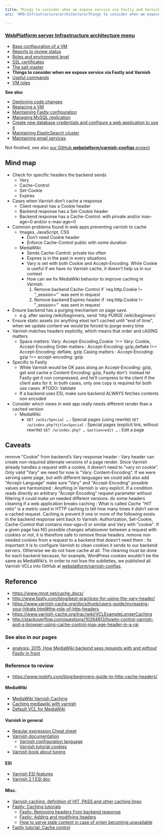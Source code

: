 ```yaml
---
title: Things to consider when we expose service via Fastly and Varnish
uri: 'WPD:Infrastructure/architecture/Things to consider when we expose service via Fastly and Varnish'

---
```

### <span>[WebPlatform server Infrastructure architecture menu](/WPD:Infrastructure/architecture)</span>

-   [Base configuration of a VM](/WPD:Infrastructure/architecture/Base_configuration_of_a_VM)
-   [Reports to review status](/WPD:Infrastructure/architecture/Reports_to_review_status)
-   [Roles and environment level](/WPD:Infrastructure/architecture/Roles_and_environment_level)
-   [SSL certificates](/WPD:Infrastructure/architecture/SSL_certificates)
-   [The salt master](/WPD:Infrastructure/architecture/The_salt_master)
-   **Things to consider when we expose service via Fastly and Varnish**
-   [Useful commands](/WPD:Infrastructure/architecture/Useful_commands)
-   [VM roles](/WPD:Infrastructure/architecture/VM_roles)

**See also**

-   [Deploying code changes](/WPD:Infrastructure/procedures/Deploying_code_changes)
-   [Replacing a VM](/WPD:Infrastructure/procedures/Replacing_a_VM)
-   [Maintaining Fastly configuration](/WPD:Infrastructure/procedures/Maintaining_Varnish_or_Fastly_configuration)
-   [Managing MySQL replication](/WPD:Infrastructure/procedures/Managing_MySQL_replication)
-   [Create new database credentials and configure a web application to use it](/WPD:Infrastructure/procedures/Create_new_database_credentials_configure_a_web_application_to_use_it)
-   [Maintaining ElasticSearch cluster](/WPD:Infrastructure/procedures/Maintaining_ElasticSearch_cluster)
-   [Maintaining email services](/WPD:Infrastructure/procedures/Maintaining_email_services)

Not finished, see also [our GitHub **webplatform/varnish-configs** project](http://github.com/webplatform/varnish-configs)

## <span>Mind map</span>

-   Check for specific headers the backend sends
    -   Vary
    -   Cache-Control
    -   Set-Cookie
    -   Expires
-   Cases when Varnish don’t cache a response
    -   Client request has a Cookie header
    -   Backend response has a Set-Cookie header
    -   Backend response has a Cache-Control: with private and/or max-age=0 and/or s-max-age=0
-   Common problems found in web apps preventing varnish to cache
    -   Images, JavaScript, CSS
        -   Don’t need Cookie header
        -   Enforce Cache-Control public with some duration
    -   MediaWiki:
        -   Sends Cache-Control: private too often
        -   Expires is in the past in every situations
        -   Vary is set with both Cookie and Accept-Encoding. While Cookie is useful if we have no Varnish cache, it doesn’t help us in our context
        -   How can we fix MediaWiki behavior to improve caching in Varnish:
            1.  Remove backend Cache-Control if \`req.http.Cookie !\~ "\_session="\` was sent in request
            2.  Remove backend Expires header if \`req.http.Cookie !\~ "\_session="\` was sent in request
-   Ensure backend has a purging mechanism on page save.
    -   e.g. after saving /wiki/beginners, send \`http PURGE /wiki/beginners\`
-   Ensure static assets (or anything else) isn’t cached until "end of time", when we update content we would be forced to purge every time
-   Varnish matches headers explicitly, which means that order and cASING matters
    -   Space matters: Vary: Accept-Encoding,Cookie  !== Vary: Cookie, Accept-Encoding
         Order matters
        :   Accept-Encoding: gzip,deflate !== Accept-Encoding: deflate, gzip
         Casing matters
        :   Accept-Encoding: gzip !== accept-encoding: gzip
-   Specific to Fastly
    -   While Varnish would be OK pass along an Accept-Encoding: gzip, get and cache a Content-Encoding: gzip, Fastly don't. Instead let Fastly get it non compressed, and he’ll compress to the client if the client asks for it. In both cases, only one copy is required for both use cases. \#TODO: Validate
    -   If a backend uses ESI, make sure backend ALWAYS fetches contents non encoded
-   Consider which views in web app really needs different render than a cached version
    -   MediaWiki
        -    `GET /wiki/Special …`
            :   Special pages (using rewrite)
             `GET /w/index.php?title=Special`
            :   Special pages (explicit link, without rewrite)
             `GET /w/index.php? … &action=edit …`
            :   Edit a page

## <span>Caveats</span>

remove "Cookie" from backend’s Vary response header
:   Vary header can create non-required alternate versions of a page render. Since Varnish already handles a request with a cookie, it doesn’t need to "vary on cookie". Only valid "Vary" we need for now is "Vary: Content-Encoding". If we were serving same page, but with different languages we could add also add "Accept-Language"
make sure "Vary" and "Accept-Encoding" possible values are harmonized
:   Anything in Varnish is very explicit. If a condition reads directly an arbitrary "Accept-Encoding" request parameter without filtering it could make un needed different versions.
do some headers cleaning if a web application breaks caching
:   What is called *Cache "HIT ratio"* is a metric used in HTTP caching to tell how many times it didn’t serve a cached request. Caching is prevent if one or more of the following exists in the backend response sent back to Varnish: Authorization, Set-Cookie, Cache-Control that contains *max-age=0* or similar and Vary with "cookie". If a given page has NO possible changes whatsoever between a request with cookies or not, it is therefore safe to remove those headers.
remove non needed cookies from a request to a backend that doesn’t need them
:   Its important it is to configure Varnish to clean cookies it sends to our backend servers. Otherwise we do not have cache at all. The cleaning must be done for each backend because, for example, WordPress cookies wouldn’t be the same as MediaWiki’s. In order to not lose the subtleties, we published all Varnish VCLs into GitHub at [webplatform/varnish-configs](https://github.com/webplatform/varnish-configs).

## <span>Reference</span>

-   <https://www.mnot.net/cache_docs/>
-   <http://www.fastly.com/blog/best-practices-for-using-the-vary-header/>
-   <https://www.varnish-cache.org/docs/trunk/users-guide/increasing-your-hitrate.html#the-role-of-http-headers>
-   <https://www.varnish-cache.org/trac/wiki/VCLExampleLongerCaching>
-   <http://stackoverflow.com/questions/10284813/howto-control-varnish-and-a-browser-using-cache-control-max-age-header-in-a-rai>

### <span>See also in our pages</span>

-   [analysis; 2015, How MediaWiki backend sees requests with and without *Fastly* in front](/WPD:Infrastructure/analysis/2015-How_MediaWiki_backend_sees_requests_with_or_without_Fastly_in_front)

### <span>Reference to review</span>

-   <https://www.mobify.com/blog/beginners-guide-to-http-cache-headers/>

#### <span>MediaWiki</span>

-   [MediaWiki Varnish Caching](http://www.mediawiki.org/wiki/Manual:Varnish_caching)
-   [Caching mediawiki with varnish](http://labs.creativecommons.org/2011/03/18/caching-mediawiki-with-varnish/)
-   [Default VCL for MediaWiki](https://www.varnish-cache.org/lists/pipermail/varnish-misc/2012-January/021574.html)

#### <span>Varnish in general</span>

-   [Regular expression Cheat sheet](http://kly.no/varnish/regex.txt)
-   [Varnish documentation](https://www.varnish-cache.org/docs/2.1/genindex.html)
    -   [Varnish configuration language](https://www.varnish-cache.org/docs/2.1/tutorial/vcl.html)
    -   [Varnish tutorial cookies](https://www.varnish-cache.org/docs/2.1/tutorial/cookies.html)
-   [Varnish book about tuning](https://www.varnish-software.com/static/book/Tuning.html?highlight=timeout)

#### <span>ESI</span>

-   [Varnish ESI features](https://www.varnish-cache.org/trac/wiki/ESIfeatures)
-   [Varnish 2.1 ESI doc](https://www.varnish-cache.org/docs/2.1/tutorial/esi.html)

#### <span>Misc.</span>

-   [Varnish caching, definition of HIT, PASS and other caching lingo](http://kly.no/posts/2010_01_08__Hitpass_objects_and_Varnish__.rst)
-   [Fastly: Caching tutorials](http://docs.fastly.com/guides/21847086)
    -   [Fastly: Removing headers from backend response](http://docs.fastly.com/guides/21835572/21744408)
    -   [Fastly: Adding and modifying headers](http://docs.fastly.com/guides/21835572/23999817)
    -   [How to serve stale content in case of origin becoming unavailable](http://docs.fastly.com/guides/21847086/22257776)
-   [Fastly tutorial: Cache control](http://docs.fastly.com/guides/21847086/26628787)
